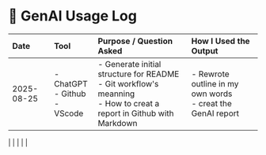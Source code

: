 # 🤖 GenAI Usage Log

| Date       | Tool               | Purpose / Question Asked                 | How I Used the Output            |
|:------------|:--------------------|:------------------------------------------|:----------------------------------|
| 2025-08-25  | - ChatGPT<br>- Github<br>- VScode | - Generate initial structure for README<br>- Git workflow's meanning<br>- How to creat a report in Github with Markdown | - Rewrote outline in my own words<br>- creat the GenAI report |

|             |                     |                                           |                                   |
